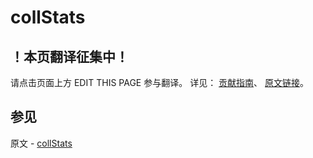 # collStats

## ！本页翻译征集中！

请点击页面上方 EDIT THIS PAGE 参与翻译。
详见：
[贡献指南]( https://github.com/JinMuInfo/MongoDB-Manual-zh/blob/master/CONTRIBUTING.md )、
[原文链接](  https://docs.mongodb.com/manual/reference/command/collStats/  )。

## 参见

原文 - [collStats]( https://docs.mongodb.com/manual/reference/command/collStats/ )

